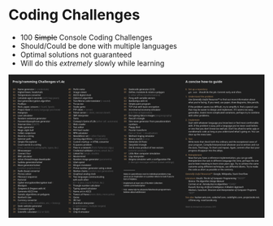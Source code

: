 # Coding Challenges

- 100 ~~Simple~~ Console Coding Challenges
- Should/Could be done with multiple languages
- Optimal solutions not guaranteed
- Will do this _extremely_ slowly while learning

![List of challenges](./list.png)
